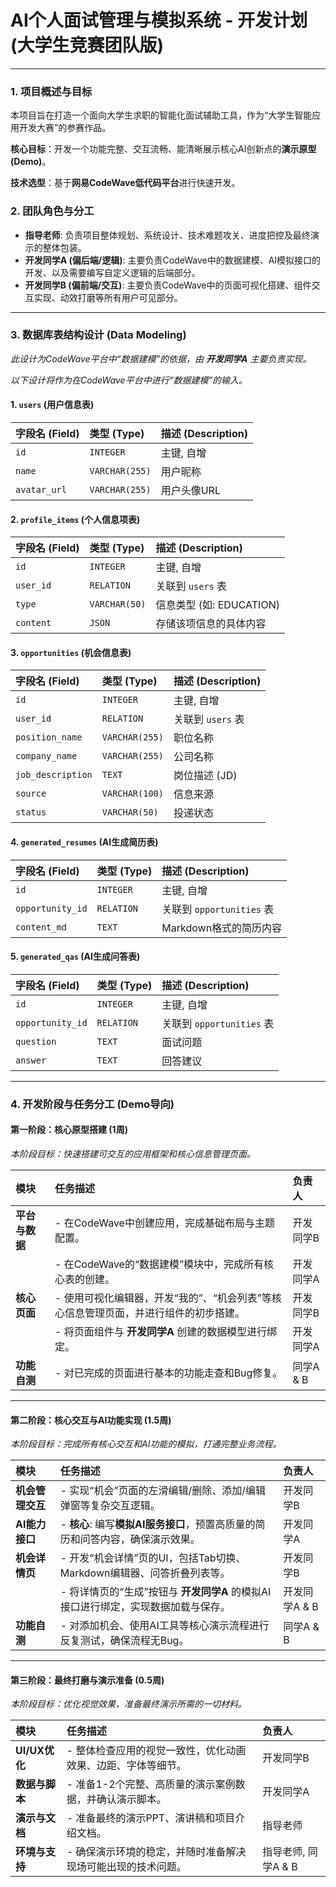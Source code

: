 # AI个人面试管理与模拟系统 - 开发计划 (大学生竞赛团队版)

---

### 1. 项目概述与目标

本项目旨在打造一个面向大学生求职的智能化面试辅助工具，作为“大学生智能应用开发大赛”的参赛作品。

**核心目标**：开发一个功能完整、交互流畅、能清晰展示核心AI创新点的**演示原型 (Demo)**。

**技术选型**：基于**网易CodeWave低代码平台**进行快速开发。

### 2. 团队角色与分工

- **指导老师**: 负责项目整体规划、系统设计、技术难题攻关、进度把控及最终演示的整体包装。
- **开发同学A (偏后端/逻辑)**: 主要负责CodeWave中的数据建模、AI模拟接口的开发、以及需要编写自定义逻辑的后端部分。
- **开发同学B (偏前端/交互)**: 主要负责CodeWave中的页面可视化搭建、组件交互实现、动效打磨等所有用户可见部分。

---

### 3. 数据库表结构设计 (Data Modeling)

*此设计为CodeWave平台中“数据建模”的依据，由 **开发同学A** 主要负责实现。*

*以下设计将作为在CodeWave平台中进行“数据建模”的输入。*

#### 1. `users` (用户信息表)
| 字段名 (Field) | 类型 (Type) | 描述 (Description) |
| :--- | :--- | :--- |
| `id` | `INTEGER` | 主键, 自增 |
| `name` | `VARCHAR(255)` | 用户昵称 |
| `avatar_url` | `VARCHAR(255)` | 用户头像URL |

#### 2. `profile_items` (个人信息项表)
| 字段名 (Field) | 类型 (Type) | 描述 (Description) |
| :--- | :--- | :--- |
| `id` | `INTEGER` | 主键, 自增 |
| `user_id` | `RELATION` | 关联到 `users` 表 |
| `type` | `VARCHAR(50)` | 信息类型 (如: EDUCATION) |
| `content` | `JSON` | 存储该项信息的具体内容 |

#### 3. `opportunities` (机会信息表)
| 字段名 (Field) | 类型 (Type) | 描述 (Description) |
| :--- | :--- | :--- |
| `id` | `INTEGER` | 主键, 自增 |
| `user_id` | `RELATION` | 关联到 `users` 表 |
| `position_name` | `VARCHAR(255)` | 职位名称 |
| `company_name` | `VARCHAR(255)` | 公司名称 |
| `job_description`| `TEXT` | 岗位描述 (JD) |
| `source` | `VARCHAR(100)` | 信息来源 |
| `status` | `VARCHAR(50)` | 投递状态 |

#### 4. `generated_resumes` (AI生成简历表)
| 字段名 (Field) | 类型 (Type) | 描述 (Description) |
| :--- | :--- | :--- |
| `id` | `INTEGER` | 主键, 自增 |
| `opportunity_id` | `RELATION` | 关联到 `opportunities` 表 |
| `content_md` | `TEXT` | Markdown格式的简历内容 |

#### 5. `generated_qas` (AI生成问答表)
| 字段名 (Field) | 类型 (Type) | 描述 (Description) |
| :--- | :--- | :--- |
| `id` | `INTEGER` | 主键, 自增 |
| `opportunity_id` | `RELATION` | 关联到 `opportunities` 表 |
| `question` | `TEXT` | 面试问题 |
| `answer` | `TEXT` | 回答建议 |

---

### 4. 开发阶段与任务分工 (Demo导向)

#### **第一阶段：核心原型搭建 (1周)**

*本阶段目标：快速搭建可交互的应用框架和核心信息管理页面。*

| 模块 | 任务描述 | 负责人 |
| :--- | :--- | :--- |
| **平台与数据** | - 在CodeWave中创建应用，完成基础布局与主题配置。 | 开发同学B |
| | - 在CodeWave的“数据建模”模块中，完成所有核心表的创建。 | 开发同学A |
| **核心页面** | - 使用可视化编辑器，开发“我的”、“机会列表”等核心信息管理页面，并进行组件的初步搭建。 | 开发同学B |
| | - 将页面组件与 **开发同学A** 创建的数据模型进行绑定。 | 开发同学A |
| **功能自测** | - 对已完成的页面进行基本的功能走查和Bug修复。 | 同学A & B |

---

#### **第二阶段：核心交互与AI功能实现 (1.5周)**

*本阶段目标：完成所有核心交互和AI功能的模拟，打通完整业务流程。*

| 模块 | 任务描述 | 负责人 |
| :--- | :--- | :--- |
| **机会管理交互** | - 实现“机会”页面的左滑编辑/删除、添加/编辑弹窗等复杂交互逻辑。 | 开发同学B |
| **AI能力接口** | - **核心**: 编写**模拟AI服务接口**，预置高质量的简历和问答内容，确保演示效果。 | 开发同学A |
| **机会详情页** | - 开发“机会详情”页的UI，包括Tab切换、Markdown编辑器、问答折叠列表等。 | 开发同学B |
| | - 将详情页的“生成”按钮与 **开发同学A** 的模拟AI接口进行绑定，实现数据加载与保存。 | 开发同学A & B |
| **功能自测** | - 对添加机会、使用AI工具等核心演示流程进行反复测试，确保流程无Bug。 | 同学A & B |

---

#### **第三阶段：最终打磨与演示准备 (0.5周)**

*本阶段目标：优化视觉效果，准备最终演示所需的一切材料。*

| 模块 | 任务描述 | 负责人 |
| :--- | :--- | :--- |
| **UI/UX优化** | - 整体检查应用的视觉一致性，优化动画效果、边距、字体等细节。 | 开发同学B |
| **数据与脚本** | - 准备1-2个完整、高质量的演示案例数据，并确认演示脚本。 | 开发同学A |
| **演示与文档** | - 准备最终的演示PPT、演讲稿和项目介绍文档。 | 指导老师 |
| **环境与支持** | - 确保演示环境的稳定，并随时准备解决现场可能出现的技术问题。 | 指导老师, 同学A & B |
